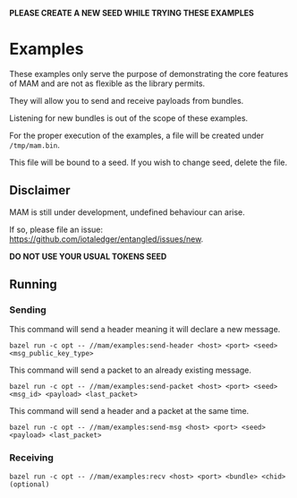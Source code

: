 **PLEASE CREATE A NEW SEED WHILE  TRYING THESE EXAMPLES**

# Examples

These examples only serve the purpose of demonstrating the core features of MAM and are not as flexible as the library permits.

They will allow you to send and receive payloads from bundles.

Listening for new bundles is out of the scope of these examples.

For the proper execution of the examples, a file will be created under `/tmp/mam.bin`.

This file will be bound to a seed. If you wish to change seed, delete the file.

## Disclaimer

MAM is still under development, undefined behaviour can arise.

If so, please file an issue: https://github.com/iotaledger/entangled/issues/new.

**DO NOT USE YOUR USUAL TOKENS SEED**

## Running


### Sending

This command will send a header meaning it will declare a new message.

`bazel run -c opt -- //mam/examples:send-header <host> <port> <seed> <msg_public_key_type>`

This command will send a packet to an already existing message.

`bazel run -c opt -- //mam/examples:send-packet <host> <port> <seed> <msg_id> <payload> <last_packet>`

This command will send a header and a packet at the same time.

`bazel run -c opt -- //mam/examples:send-msg <host> <port> <seed> <payload> <last_packet>`

### Receiving

`bazel run -c opt -- //mam/examples:recv <host> <port> <bundle> <chid> (optional)`
